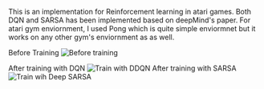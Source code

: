 This is an implementation for Reinforcement learning in atari games. Both DQN and SARSA has been implemented based on deepMind's paper. For atari gym enviornment, I used Pong which is quite simple enviormnet but it works on any other gym's enviornment as as well.

Before Training
![Before training](https://user-images.githubusercontent.com/49214384/216965955-187c2743-c680-4907-9a95-bacb452f236c.gif)

After training with DQN
![Train with DDQN](https://user-images.githubusercontent.com/49214384/216966048-850135d2-4bbb-42f4-beed-118d490ac3f6.gif)
After training with SARSA
![Train wih Deep SARSA](https://user-images.githubusercontent.com/49214384/216966067-48b3fa63-41e2-4ee7-b100-675c6fd2fe49.gif)
